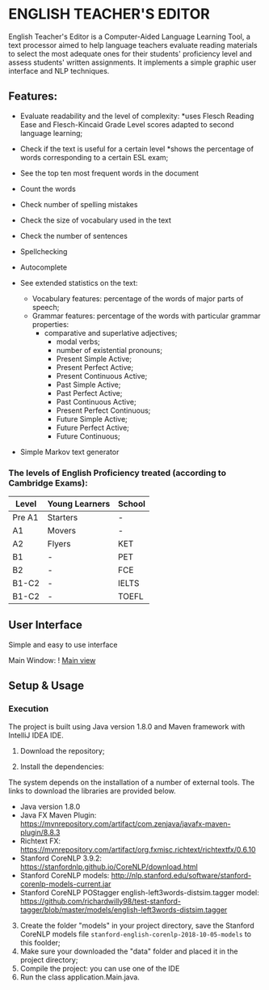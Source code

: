 # ENGLISH TEACHER'S EDITOR

English Teacher's Editor is a Computer-Aided Language Learning Tool, a text processor aimed to help language teachers evaluate reading materials to select the most adequate ones for their students' proficiency level and assess students' written assignments. It implements a simple graphic user interface and NLP techniques.

## Features:

* Evaluate readability and the level of complexity:
*uses Flesch Reading Ease and Flesch-Kincaid Grade Level scores adapted to second language learning;

* Check if the text is useful for a certain level
	*shows the percentage of words corresponding to a certain ESL exam;

* See the top ten most frequent words in the document

* Count the words

* Check number of spelling mistakes

* Check the size of vocabulary used in the text

* Check the number of sentences

* Spellchecking

* Autocomplete

* See extended statistics on the text:
	* Vocabulary features: percentage of the words of major parts of speech;
	* Grammar features: percentage of the words with particular grammar properties:
		*  comparative and superlative adjectives;
     		*  modal verbs;
     		*  number of existential pronouns;
     		*  Present Simple Active;
     		*  Present Perfect Active;
     		*  Present Continuous Active;
     		*  Past Simple Active;
     		*  Past Perfect Active;
     		*  Past Continuous Active;
     		*  Present Perfect Continuous;
     		*  Future Simple Active;
     		*  Future Perfect Active;
     		*  Future Continuous;
	
* Simple Markov text generator

### The levels of English Proficiency treated (according to Cambridge Exams):

Level | Young Learners | School
------|--------------- | -------
Pre A1|Starters	| -
A1|Movers | -
A2 |Flyers | KET
B1 |-	|PET
B2 | - | FCE
B1-C2 | - | IELTS
B1-C2 | - | TOEFL



## User Interface

Simple and easy to use interface


Main Window: 
! [Main view](theview.jpg)


## Setup & Usage

### Execution

The project is built using Java version 1.8.0 and Maven framework with IntelliJ IDEA IDE.


1. Download the repository;

2. Install the dependencies:

The system depends on the installation of a number of external tools. The links to download the libraries are provided below.
  - Java version 1.8.0
  - Java FX Maven Plugin: https://mvnrepository.com/artifact/com.zenjava/javafx-maven-plugin/8.8.3
  - Richtext FX: https://mvnrepository.com/artifact/org.fxmisc.richtext/richtextfx/0.6.10
  - Stanford CoreNLP 3.9.2: https://stanfordnlp.github.io/CoreNLP/download.html
  - Stanford CoreNLP models: http://nlp.stanford.edu/software/stanford-corenlp-models-current.jar
  - Stanford CoreNLP POStagger english-left3words-distsim.tagger model:
   https://github.com/richardwilly98/test-stanford-tagger/blob/master/models/english-left3words-distsim.tagger

3. Create the folder "models" in your project directory, save the Stanford CoreNLP models file `stanford-english-corenlp-2018-10-05-models` to this foolder;
4. Make sure your downloaded the "data" folder and placed it in the project directory;
5. Compile the project: you can use one of the IDE
5. Run the class application.Main.java.



